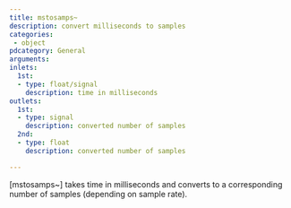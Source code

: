 ```yaml
---
title: mstosamps~
description: convert milliseconds to samples
categories:
 - object
pdcategory: General
arguments:
inlets:
  1st:
  - type: float/signal
    description: time in milliseconds
outlets:
  1st:
  - type: signal
    description: converted number of samples
  2nd:
  - type: float
    description: converted number of samples

---
```


[mstosamps~] takes time in milliseconds and converts to a corresponding number of samples (depending on sample rate).

